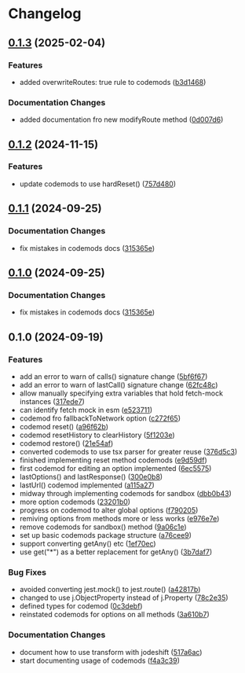 # Changelog

## [0.1.3](https://github.com/wheresrhys/fetch-mock/compare/codemods-v0.1.2...codemods-v0.1.3) (2025-02-04)


### Features

* added overwriteRoutes: true rule to codemods ([b3d1468](https://github.com/wheresrhys/fetch-mock/commit/b3d1468f93fb1bf18b5d3bf8c0a21dd56ad4d0aa))


### Documentation Changes

* added documentation fro new modifyRoute method ([0d007d6](https://github.com/wheresrhys/fetch-mock/commit/0d007d6d3acba0ea23b64a08ef03806ba5c827f0))

## [0.1.2](https://github.com/wheresrhys/fetch-mock/compare/codemods-v0.1.1...codemods-v0.1.2) (2024-11-15)


### Features

* update codemods to use hardReset() ([757d480](https://github.com/wheresrhys/fetch-mock/commit/757d480532cfa8054471dec1bfcd89688966e37b))

## [0.1.1](https://github.com/wheresrhys/fetch-mock/compare/codemods-v0.1.0...codemods-v0.1.1) (2024-09-25)


### Documentation Changes

* fix mistakes in codemods docs ([315365e](https://github.com/wheresrhys/fetch-mock/commit/315365e86b7e15d5bc725cd61dd8b1893f7c5fad))

## [0.1.0](https://github.com/wheresrhys/fetch-mock/compare/codemods-v0.1.0...codemods-v0.1.0) (2024-09-25)


### Documentation Changes

* fix mistakes in codemods docs ([315365e](https://github.com/wheresrhys/fetch-mock/commit/315365e86b7e15d5bc725cd61dd8b1893f7c5fad))

## 0.1.0 (2024-09-19)


### Features

* add an error to warn of calls() signature change ([5bf6f67](https://github.com/wheresrhys/fetch-mock/commit/5bf6f6765fe54a2eb0e1cc9424df02b721b9610c))
* add an error to warn of lastCall() signature change ([62fc48c](https://github.com/wheresrhys/fetch-mock/commit/62fc48c8cce70267fe044088ca6cafab4139766c))
* allow manually specifying extra variables that hold fetch-mock instances ([317ede7](https://github.com/wheresrhys/fetch-mock/commit/317ede7ea305fd9df9c498444df2b7a0e1350449))
* can identify fetch mock in esm ([e523711](https://github.com/wheresrhys/fetch-mock/commit/e523711b5c05e2adeea96a4478c681c603b329b4))
* codemod fro fallbackToNetwork option ([c272f65](https://github.com/wheresrhys/fetch-mock/commit/c272f65e903e6e835edbf3a087def0aded796b30))
* codemod reset() ([a96f62b](https://github.com/wheresrhys/fetch-mock/commit/a96f62b60e95e691dd0f783de419db01a1b92302))
* codemod resetHistory to clearHistory ([5f1203e](https://github.com/wheresrhys/fetch-mock/commit/5f1203ebfcc173e3293c61e24c7348c5810f1a2e))
* codemod restore() ([21e54af](https://github.com/wheresrhys/fetch-mock/commit/21e54afbd6eeb47aff1cff4f9ac367b89da4198f))
* converted codemods to use tsx parser for greater reuse ([376d5c3](https://github.com/wheresrhys/fetch-mock/commit/376d5c3de38a74f38b320f8b3dacffec44993861))
* finished implementing reset method codemods ([e9d59df](https://github.com/wheresrhys/fetch-mock/commit/e9d59dff405625289eb1378a7943d1cde1950125))
* first codemod for editing an option implemented ([6ec5575](https://github.com/wheresrhys/fetch-mock/commit/6ec55750ce0eeb1a79ce3559c7d25dbaf9919650))
* lastOptions() and lastResponse() ([300e0b8](https://github.com/wheresrhys/fetch-mock/commit/300e0b83e0bd5be40c975ace46af86166b7c75e1))
* lastUrl() codemod implemented ([a115a27](https://github.com/wheresrhys/fetch-mock/commit/a115a2733defc8dbca0554abfaa25750daa9f8fe))
* midway through implementing codemods for sandbox ([dbb0b43](https://github.com/wheresrhys/fetch-mock/commit/dbb0b431b8d1894d032236199ae206f7790dbb2a))
* more option codemods ([23201b0](https://github.com/wheresrhys/fetch-mock/commit/23201b0f3ff34f04ae80152847d35d228550ca31))
* progress on codemod to alter global options ([f790205](https://github.com/wheresrhys/fetch-mock/commit/f7902051c992c869f34481959fef8e59468a7f6d))
* remiving options from methods more or less works ([e976e7e](https://github.com/wheresrhys/fetch-mock/commit/e976e7edc87927d66570ca41c1a10187d22566e5))
* remove codemods for sandbox() method ([9a06c1e](https://github.com/wheresrhys/fetch-mock/commit/9a06c1e4386b8d4c33f6b7fea50be49634308fb4))
* set up basic codemods package structure ([a76cee9](https://github.com/wheresrhys/fetch-mock/commit/a76cee9887d4e2bd56cdb0564ca787190f028aff))
* support converting getAny() etc ([1ef70ec](https://github.com/wheresrhys/fetch-mock/commit/1ef70ec9bfc7364712f900655bd6f194e2c45b0a))
* use get("*") as a better replacement for getAny() ([3b7daf7](https://github.com/wheresrhys/fetch-mock/commit/3b7daf71663662265c63169ba036b13e0856b053))


### Bug Fixes

* avoided converting jest.mock() to jest.route() ([a42817b](https://github.com/wheresrhys/fetch-mock/commit/a42817b392cc035653f0be149a6d51b0dcc53de4))
* changed to use j.ObjectProperty instead of j.Property ([78c2e35](https://github.com/wheresrhys/fetch-mock/commit/78c2e3541e0be25d267ea47c28ee53641634ce4a))
* defined types for codemod ([0c3debf](https://github.com/wheresrhys/fetch-mock/commit/0c3debf039d052a92de590cce3ca9d772a76a880))
* reinstated codemods for options on all methods ([3a610b7](https://github.com/wheresrhys/fetch-mock/commit/3a610b7fce666cb2954715d28c2732ccbabcb960))


### Documentation Changes

* document how to use transform with jodeshift ([517a6ac](https://github.com/wheresrhys/fetch-mock/commit/517a6ac297e1d5c5bad194a771fa4e1419bd10ad))
* start documenting usage of codemods ([f4a3c39](https://github.com/wheresrhys/fetch-mock/commit/f4a3c39de4540c7338d65ca59636b413bef11964))
